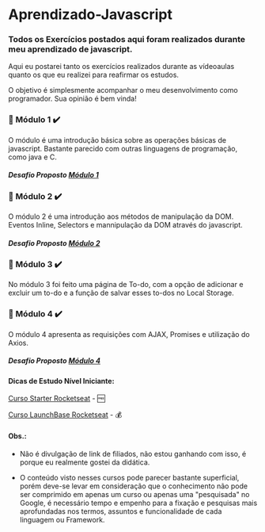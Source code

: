 # Aprendizado-Javascript

### Todos os Exercícios postados aqui foram realizados durante meu aprendizado de javascript.

Aqui eu postarei tanto os exercícios realizados durante as vídeoaulas quanto os que eu realizei para reafirmar os estudos.

O objetivo é simplesmente acompanhar o meu desenvolvimento como programador. Sua opinião é bem vinda!

### :green_book: Módulo 1 :heavy_check_mark:

O módulo é uma introdução básica sobre as operações básicas de javascript. Bastante parecido com outras linguagens de programação, como java e C.

##### Desafio Proposto [Módulo 1](https://skylab.rocketseat.com.br/api/files/1566498717618.pdf)

### :green_book: Módulo 2 :heavy_check_mark:

O módulo 2 é uma introdução aos métodos de manipulação da DOM. 
Eventos Inline, Selectors e mannipulação da DOM através do javascript.

##### Desafio Proposto [Módulo 2](https://skylab.rocketseat.com.br/api/files/1566499161406.pdf)

### :green_book: Módulo 3 :heavy_check_mark:

No módulo 3 foi feito uma página de To-do, com a opção de adicionar e excluir um to-do e a função de salvar esses to-dos no Local Storage.

### :green_book: Módulo 4 :heavy_check_mark:

O módulo 4 apresenta as requisições com AJAX, Promises e utilização do Axios.

##### Desafio Proposto [Módulo 4](https://skylab.rocketseat.com.br/api/files/1566499182493.pdf)



#### Dicas de Estudo Nível Iniciante:

[Curso Starter Rocketseat](https://rocketseat.com.br/starter) - :free:

[Curso LaunchBase Rocketseat](https://rocketseat.com.br/launchbase/inscricao/4.0) - :moneybag:



#### Obs.:

* Não é divulgação de link de filiados, não estou ganhando com isso, é porque eu realmente gostei da didática.

* O conteúdo visto nesses cursos pode parecer bastante superficial, porém deve-se levar em consideração que o conhecimento não pode ser comprimido em apenas um curso ou apenas uma "pesquisada" no Google, é necessário tempo e empenho para a fixação e pesquisas mais aprofundadas nos termos, assuntos e funcionalidade de cada linguagem ou Framework.
